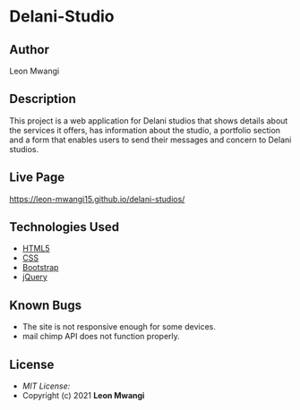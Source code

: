 # Delani-Studio

## Author

Leon Mwangi
## Description

This project is a web application for Delani studios that shows details about the services it offers, has information about the studio, a portfolio section and a form that enables users to send their messages and concern to Delani studios. 


## Live Page 


https://leon-mwangi15.github.io/delani-studios/


## Technologies Used

* [HTML5](https://github.com/topics/html5)
* [CSS](https://github.com/topics/css3)
* [Bootstrap](https://github.com/topics/bootstrap)
* [jQuery](https://github.com/topics/javascript)





## Known Bugs
* The site is not responsive enough for some devices. 
* mail chimp API does not function properly.


## License
* *MIT License:*
* Copyright (c) 2021 **Leon Mwangi**
